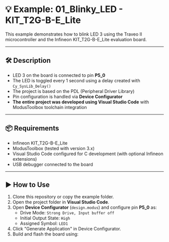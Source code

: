 # 💡 Example: 01_Blinky_LED - KIT_T2G-B-E_Lite

This example demonstrates how to blink LED 3 using the Traveo II microcontroller and the Infineon KIT_T2G-B-E_Lite evaluation board.

---

## 🛠️ Description

- LED 3 on the board is connected to pin **P5_0**
- The LED is toggled every 1 second using a delay created with `Cy_SysLib_Delay()`
- The project is based on the PDL (Peripheral Driver Library)
- Pin configuration is handled via **Device Configurator**
- **The entire project was developed using Visual Studio Code** with ModusToolbox toolchain integration

---

## 📦 Requirements

- Infineon KIT_T2G-B-E_Lite
- ModusToolbox (tested with version 3.x)
- Visual Studio Code configured for C development (with optional Infineon extensions)
- USB debugger connected to the board

---

## ▶️ How to Use

1. Clone this repository or copy the example folder.
2. Open the project folder in **Visual Studio Code**.
3. Open **Device Configurator** (`design.modus`) and configure pin **P5_0** as:
   - Drive Mode: `Strong Drive, Input buffer off`
   - Initial Output State: `High`
   - Assigned Symbol: `LED1`
4. Click "Generate Application" in Device Configurator.
5. Build and flash the board using: